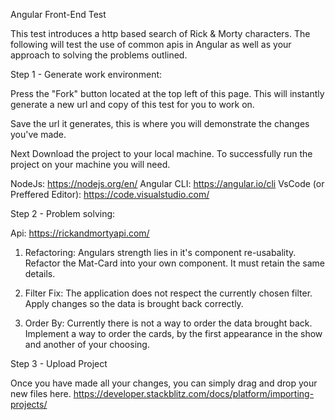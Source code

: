 Angular Front-End Test

This test introduces a http based search of Rick & Morty characters.
The following will test the use of common apis in Angular
as well as your approach to solving the problems outlined.

Step 1 - Generate work environment:

Press the "Fork" button located at the top left of this page.
This will instantly generate a new url and copy of this test for you to work on.

Save the url it generates, this is where you will demonstrate
the changes you've made.

Next Download the project to your local machine.
To successfully run the project on your machine you will need.

NodeJs: https://nodejs.org/en/
Angular CLI: https://angular.io/cli
VsCode (or Preffered Editor): https://code.visualstudio.com/

Step 2 - Problem solving:

Api: https://rickandmortyapi.com/

1. Refactoring: Angulars strength lies in it's component re-usabality. Refactor the Mat-Card
   into your own component. It must retain the same details.

2. Filter Fix: The application does not respect the currently chosen filter.
   Apply changes so the data is brought back correctly.

3. Order By: Currently there is not a way to order the data brought back.
  Implement a way to order the cards, by the first appearance in the show and another of your choosing.

Step 3 - Upload Project

Once you have made all your changes, you can simply drag and drop your new files here.
https://developer.stackblitz.com/docs/platform/importing-projects/
